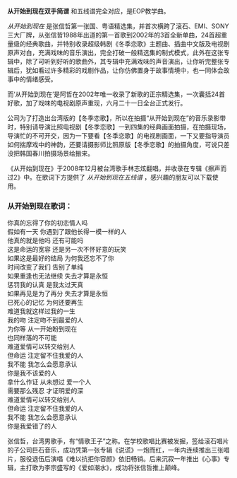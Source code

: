 

**从开始到现在双手简谱** 和五线谱完全对应，是EOP教学曲。

_从开始到现在_
是张信哲第一张国、粤语精选集，并首次横跨了滚石、EMI、SONY三大厂牌，从张信哲1988年出道的第一首歌到2002年的3首全新单曲，24首超重量级的经典歌曲，并特别收录超级韩剧《冬季恋歌》主题曲、插曲中文版及电视剧原声对白，充满戏味的音乐演出，完全打破一般精选集的制式模式，此外在这张专辑中，除了可听到好听的歌曲外，其专辑中充满戏味的声音演出，让你听完整张专辑后，犹如看过许多精彩的戏剧作品，让你仿佛置身于故事情境中，也一同体会故事中的情绪感受。

而‘从开始到现在’是阿哲在2002年唯一收录了新歌的正宗精选集，一次囊括24首好歌，加了戏味的电视剧原声重现，六月二十一日全台正式发行。

公司为了打造出台湾版的【冬季恋歌】，所以在拍摄“从开始到现在”的音乐录影带时，特别请导演比照电视剧【冬季恋歌】一到四集的经典画面拍摄，在拍摄现场，导演忙的不可开交，因为一下要看【冬季恋歌】的电视剧画面，一下又要指导演员如何揣摩戏中的神韵，还要请摄影师比照原版【冬季恋歌】的拍摄角度，可说只差没把韩国春川拍摄场景给搬来。

《从开始到现在》于2008年12月被台湾歌手林志炫翻唱，并收录在专辑《擦声而过2》中。在歌词下方提供了 _从开始到现在五线谱_ ，感兴趣的朋友可以下载使用。

### 从开始到现在歌词：

你真的忘得了你的初恋情人吗  
假如有一天 你遇到了跟他长得一模一样的人  
他真的就是他吗 还有可能吗  
这是命运的宽容 还是另一次不怀好意的玩笑  
如果这是最好的结局 为何我还忘不了你  
时间改变了我们 告别了单纯  
如果重逢也无法继续 失去才算是永恒  
惩罚我的认真 是我太过天真  
如果再见是为了再分 失去才算是永恒  
已死心的记忆 为何还要再生  
难道我就这样过我的一生  
我的吻 注定吻不到最爱的人  
为你等 从一开始盼到现在  
也同样落的不可能  
难道爱情可以转交给别人  
但命运 注定留不住我爱的人  
我不能 我怎么会愿意承认  
你是我不该爱的人  
拿什么作证 从未想过 爱一个人  
需要那么残忍 才证明爱的深  
难道爱情可以转交给别人  
但命运 注定留不住我爱的人  
我不能 我怎么会愿意承认  
你是我爱错了的人

张信哲，台湾男歌手，有“情歌王子”之称。在学校歌唱比赛被发掘，签给滚石唱片的子公司巨石音乐，成功凭第一张专辑《说谎》一炮而红，一年内连续推出三张唱片，服役退伍后演唱《难以抗拒你容颜》依旧畅销。后来沉寂一年推出《心事》专辑，主打歌为李宗盛写的《爱如潮水》，成功将张信哲推上颠峰。

